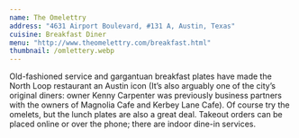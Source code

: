```yaml
---
name: The Omelettry
address: "4631 Airport Boulevard, #131 A, Austin, Texas"
cuisine: Breakfast Diner
menu: "http://www.theomelettry.com/breakfast.html"
thumbnail: /omlettery.webp
---
```


Old-fashioned service and gargantuan breakfast plates have made the North Loop restaurant an Austin icon (It’s also arguably one of the city’s original diners: owner Kenny Carpenter was previously business partners with the owners of Magnolia Cafe and Kerbey Lane Cafe). Of course try the omelets, but the lunch plates are also a great deal. Takeout orders can be placed online or over the phone; there are indoor dine-in services.
